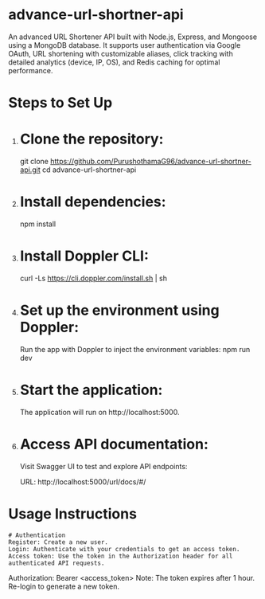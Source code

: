# advance-url-shortner-api
An advanced URL Shortener API built with Node.js, Express, and Mongoose using a MongoDB database. It supports user authentication via Google OAuth, URL shortening with customizable aliases, click tracking with detailed analytics (device, IP, OS), and Redis caching for optimal performance.

# Steps to Set Up
1. # Clone the repository:
    git clone https://github.com/PurushothamaG96/advance-url-shortner-api.git
    cd advance-url-shortner-api

2. # Install dependencies:
    npm install

3. # Install Doppler CLI:
    curl -Ls https://cli.doppler.com/install.sh | sh

4. # Set up the environment using Doppler:

    Run the app with Doppler to inject the environment variables:
    npm run dev

5. # Start the application:
    The application will run on http://localhost:5000.

6. # Access API documentation:
    Visit Swagger UI to test and explore API endpoints:

    URL: http://localhost:5000/url/docs/#/




# Usage Instructions
    # Authentication
    Register: Create a new user.
    Login: Authenticate with your credentials to get an access token.
    Access token: Use the token in the Authorization header for all authenticated API requests.


Authorization: Bearer <access_token>
Note: The token expires after 1 hour. Re-login to generate a new token.




